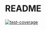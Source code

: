 
# README

[![test-coverage](https://github.com/aniruhil/targeting/actions/workflows/test-coverage.yaml/badge.svg)](https://github.com/aniruhil/targeting/actions/workflows/test-coverage.yaml)


